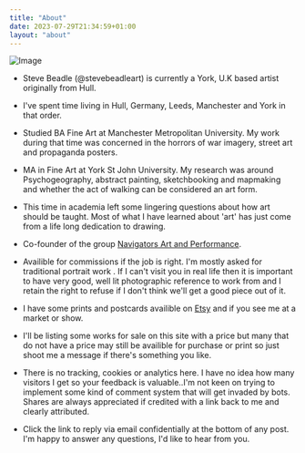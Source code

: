 ```yaml
---
title: "About"
date: 2023-07-29T21:34:59+01:00
layout: "about"
---
```

![Image](/profile-photo-steve-beadle-art-3.png)

- Steve Beadle (@stevebeadleart) is currently a York, U.K based artist originally from Hull.
- I've spent time living in Hull, Germany, Leeds, Manchester and York in that order. 

- Studied BA Fine Art at Manchester Metropolitan University. My work during that time was concerned in the horrors of war imagery, street art and propaganda posters.
- MA in Fine Art at York St John University. My research was around Psychogeography, abstract painting, sketchbooking and mapmaking and whether the act of walking can be considered an art form.
- This time in academia left some lingering questions about how art should be taught. Most of what I have learned about 'art' has just come from a life long dedication to drawing.

- Co-founder of the group [Navigators Art and Performance](/navigators/).

- Availible for commissions if the job is right. I'm mostly asked for traditional portrait work . If I can't visit you in real life then it is important to have very good, well lit photographic reference to work from and I retain the right to refuse if I don't think we'll get a good piece out of it.
- I have some prints and postcards availible on [Etsy](https://www.etsy.com/uk/shop/stevebeadleart/) and if you see me at a market or show.
- I'll be listing some works for sale on this site with a price but many that do not have a price may still be availible for purchase or print so just shoot me a message if there's something you like.

- There is no tracking, cookies or analytics here. I have no idea how many visitors I get so your feedback is valuable..I'm not keen on trying to implement some kind of comment system that will get invaded by bots. Shares are always appreciated if credited with a link back to me and clearly attributed.

- Click the link to reply via email confidentially at the bottom of any post. I'm happy to answer any questions, I'd like to hear from you.
